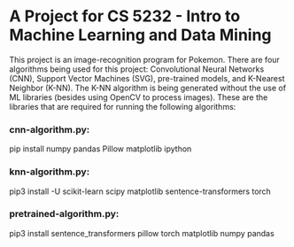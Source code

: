 # A Project for CS 5232 - Intro to Machine Learning and Data Mining

This project is an image-recognition program for Pokemon. There are four algorithms being used for this project: Convolutional Neural Networks (CNN), Support Vector Machines (SVG), pre-trained models, and K-Nearest Neighbor (K-NN). The K-NN algorithm is being generated without the use of ML libraries (besides using OpenCV to process images). These are the libraries that are required for running the following algorithms:

### cnn-algorithm.py:
pip install numpy pandas Pillow matplotlib ipython

### knn-algorithm.py:
pip3 install -U scikit-learn scipy matplotlib sentence-transformers torch

### pretrained-algorithm.py:
pip3 install sentence_transformers pillow torch matplotlib numpy pandas
